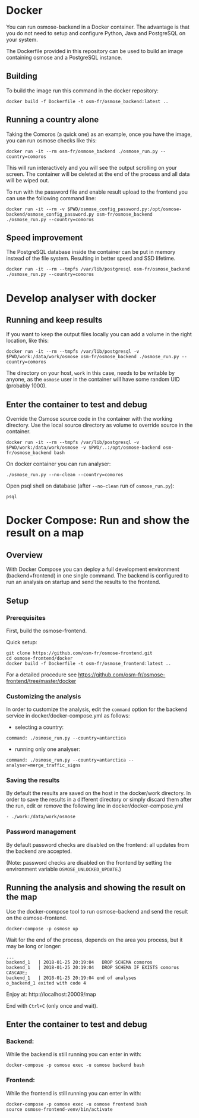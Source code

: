 Docker
======

You can run osmose-backend in a Docker container. The advantage is that
you do not need to setup and configure Python, Java and PostgreSQL on your system.

The Dockerfile provided in this repository can be used to build an image containing
osmose and a PostgreSQL instance.


Building
--------

To build the image run this command in the docker repository:
```
docker build -f Dockerfile -t osm-fr/osmose_backend:latest ..
```


Running a country alone
-----------------------

Taking the Comoros (a quick one) as an example, once you have the image, you can
run osmose checks like this:
```
docker run -it --rm osm-fr/osmose_backend ./osmose_run.py --country=comoros
```
This will run interactively and you will see the output scrolling on your screen. The
container will be deleted at the end of the process and all data will be wiped out.

To run with the password file and enable result upload to the frontend
you can use the following command line:
```
docker run -it --rm -v $PWD/osmose_config_password.py:/opt/osmose-backend/osmose_config_password.py osm-fr/osmose_backend ./osmose_run.py --country=comoros
```


Speed improvement
----------------

The PostgreSQL database inside the container can be put in memory instead of the file system. Resulting in better speed and SSD lifetime.
```
docker run -it --rm --tmpfs /var/lib/postgresql osm-fr/osmose_backend ./osmose_run.py --country=comoros
```


Develop analyser with docker
============================

Running and keep results
------------------------

If you want to keep the output files locally you can add a volume in the right
location, like this:
```
docker run -it --rm --tmpfs /var/lib/postgresql -v $PWD/work:/data/work/osmose osm-fr/osmose_backend ./osmose_run.py --country=comoros
```
The directory on your host, `work` in this case, needs to be writable by anyone, as the
`osmose` user in the container will have some random UID (probably 1000).


Enter the container to test and debug
-------------------------------------

Override the Osmose source code in the container with the working
directory. Use the local source directory as volume to override source in
the container.
```
docker run -it --rm --tmpfs /var/lib/postgresql -v $PWD/work:/data/work/osmose -v $PWD/..:/opt/osmose-backend osm-fr/osmose_backend bash
```

On docker container you can run analyser:
```
./osmose_run.py --no-clean --country=comoros
```

Open psql shell on database (after `--no-clean` run of `osmose_run.py`):
```
psql
```


Docker Compose: Run and show the result on a map
=================================================

Overview
--------

With Docker Compose you can deploy a full development environment (backend+frontend) in one single command.
The backend is configured to run an analysis on startup and send the results to the frontend.

Setup
-----

### Prerequisites

First, build the osmose-frontend.

Quick setup:
```
git clone https://github.com/osm-fr/osmose-frontend.git
cd osmose-frontend/docker
docker build -f Dockerfile -t osm-fr/osmose_frontend:latest ..
```

For a detailed procedure see https://github.com/osm-fr/osmose-frontend/tree/master/docker

### Customizing the analysis

In order to customize the analysis, edit the ```command``` option for the backend service in docker/docker-compose.yml as follows:

- selecting a country:
```
command: ./osmose_run.py --country=antarctica
```
- running only one analyser:
```
command: ./osmose_run.py --country=antarctica --analyser=merge_traffic_signs
```

### Saving the results

By default the results are saved on the host in the docker/work directory.
In order to save the results in a different directory or simply discard them after the run, edit or remove the following line in docker/docker-compose.yml
```
- ./work:/data/work/osmose
```

### Password management

By default password checks are disabled on the frontend: all updates from the backend are accepted.

(Note: password checks are disabled on the frontend by setting the environment variable ```OSMOSE_UNLOCKED_UPDATE```.)


Running the analysis and showing the result on the map
------------------------------------------------------

Use the docker-compose tool to run osmose-backend and send the result on the osmose-frontend.
```
docker-compose -p osmose up
```

Wait for the end of the process, depends on the area you process, but it may be long or longer:
```
...
backend_1   | 2018-01-25 20:19:04   DROP SCHEMA comoros
backend_1   | 2018-01-25 20:19:04   DROP SCHEMA IF EXISTS comoros CASCADE;
backend_1   | 2018-01-25 20:19:04 end of analyses
o_backend_1 exited with code 4
```

Enjoy at: http://localhost:20009/map

End with `Ctrl+C` (only once and wait).


Enter the container to test and debug
-------------------------------------

### Backend:

While the backend is still running you can enter in with:
```
docker-compose -p osmose exec -u osmose backend bash
```

### Frontend:

While the frontend is still running you can enter in with:
```
docker-compose -p osmose exec -u osmose frontend bash
source osmose-frontend-venv/bin/activate
```
